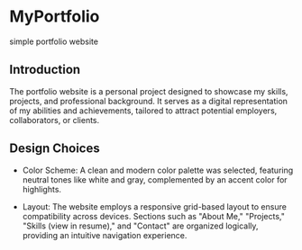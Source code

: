 # MyPortfolio
simple portfolio website

## Introduction
The portfolio website is a personal project designed to showcase my skills, projects, and professional background. It serves as a digital representation of my abilities and achievements, tailored to attract potential employers, collaborators, or clients.

## Design Choices
* Color Scheme:
A clean and modern color palette was selected, featuring neutral tones like white and gray, complemented by an accent color for highlights.

* Layout:
The website employs a responsive grid-based layout to ensure compatibility across devices. Sections such as "About Me," "Projects," "Skills (view in resume)," and "Contact" are organized logically, providing an intuitive navigation experience.
